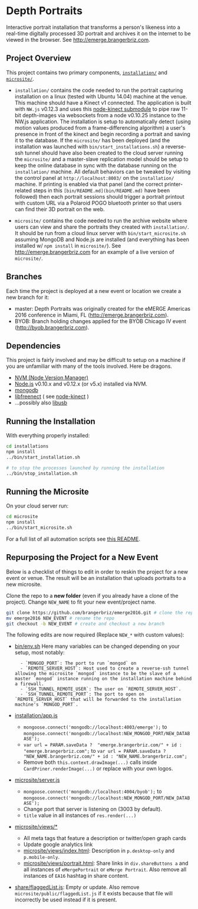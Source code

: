 # Depth Portraits

Interactive portrait installation that transforms a person's likeness into a real-time digitally processed 3D portrait and archives it on the internet to be viewed in the browser. See http://emerge.brangerbriz.com.

## Project Overview

This project contains two primary components, [`installation/`](installation) and [`microsite/`](microsite). 

- `installation/` contains the code needed to run the portrait capturing installation on a linux (tested with Ubuntu 14.04) machine at the venue. This machine should have a Kinect v1 connected. The application is built with `NW.js` v0.12.3 and uses this [node-kinect submodule](https://github.com/brannondorsey/node-kinect.git) to pipe raw 11-bit depth-images via websockets from a node v0.10.25 instance to the NW.js application. The installation is setup to automatically detect (using motion values produced from a frame-differencing algorithm) a user's presence in front of the kinect and begin recording a portrait and saving it to the database. If the `microsite/` has been deployed (and the installation was launched with `bin/start_installations.sh`) a reverse-ssh tunnel should have also been created to the cloud server running the `microsite/` and a master-slave replication model should be setup to keep the online database in sync with the database running on the `installation/` machine. All default behaviors can be tweaked by visiting the control panel at `http://localhost:8003/` on the `installation/` machine. If printing is enabled via that panel (and the correct printer-related steps in this `[bin/README.md](bin/README.md)` have been followed) then each portrait sessions should trigger a portrait printout with custom URL via a Polaroid POGO bluetooth printer so that users can find their 3D portrait on the web.

- `microsite/` contains the code needed to run the archive website where users can view and share the portraits they created with `installation/`. It should be run from a cloud linux server with `bin/start_microsite.sh` assuming MongoDB and Node.js are installed (and everything has been installed w/ `npm install` in `microsite/`). See http://emerge.brangerbriz.com for an example of a live version of `microsite/`.

## Branches

Each time the project is deployed at a new event or location we create a new branch for it:

- master: Depth Portraits was originally created for the eMERGE Americas 2016 conference in Miami, FL (http://emerge.brangerbriz.com).
- BYOB: Branch holding changes applied for the BYOB Chicago IV event (http://byob.brangerbriz.com).

## Dependencies

This project is fairly involved and may be difficult to setup on a machine if you are unfamiliar with many of the tools involved. Here be dragons.

* [NVM (Node Version Manager)](https://github.com/creationix/nvm)
* [Node.js](https://nodejs.org/) v0.10.x and v0.12.x (or v5.x) installed via NVM.
* [mongodb](https://www.mongodb.org/)
* [libfreenect](https://github.com/OpenKinect/libfreenect) ( see [node-kinect](https://github.com/nguyer/node-kinect/blob/master/README.md) )
* ...possibly also [libusb](http://www.libusb.org/)

## Running the Installation

With everything properly installed:

```bash
cd installations
npm install
../bin/start_installation.sh
```
```bash
# to stop the processes launched by running the installation
../bin/stop_installation.sh
```

## Running the Microsite

On your cloud server run: 

```bash
cd microsite
npm install
../bin/start_microsite.sh
```

For a full list of all automation scripts see [this README](bin/README.md).

## Repurposing the Project for a New Event

Below is a checklist of things to edit in order to reskin the project for a new event or venue.
The result will be an installation that uploads portraits to a new microsite.

Clone the repo to a **new folder** (even if you already have a clone of the project). Change `NEW_NAME`
to fit your new event/project name.

```bash
git clone https://github.com/brangerbriz/emerge2016.git # clone the repo
mv emerge2016 NEW_EVENT # rename the repo
git checkout -b NEW_EVENT # create and checkout a new branch
```
The following edits are now required (Replace `NEW_*` with custom values):

- [bin/env.sh](bin/env.sh)
	Here many variables can be changed depending on your setup, most notably:

		- `MONGOD_PORT`: The port to run `mongod` on
		- `REMOTE_SERVER_HOST`: Host used to create a reverse-ssh tunnel allowing the microsite `mongod` instance to be the slave of a master `mongod` instance running on the installation machine behind a firewall.
		- `SSH_TUNNEL_REMOTE_USER`: The user on `REMOTE_SERVER_HOST`.
		- `SSH_TUNNEL_REMOTE_PORT`: The port to open on `REMOTE_SERVER_HOST` that will be forwarded to the installation machine's `MONGOD_PORT`.
- [installation/app.js](installation/app.js)
	- `mongoose.connect('mongodb://localhost:4003/emerge');` to `mongoose.connect('mongodb://localhost:NEW_MONGOD_PORT/NEW_DATABASE');` 
	- `var url = PARAM.saveData ? 
 			"emerge.brangerbriz.com/" + id : "emerge.brangerbriz.com";` to `var url = PARAM.saveData ? 
 			"NEW_NAME.brangerbriz.com/" + id : "NEW_NAME.brangerbriz.com";`
 	- Remove both `this.context.drawImage(...)` calls inside `CardPriner.renderImage(...)` or replace with your own logos.
 - [microsite/server.js](microsite/server.js)
 	- `mongoose.connect('mongodb://localhost:4004/byob');` to `mongoose.connect('mongodb://localhost:NEW_MONGOD_PORT/NEW_DATABASE');`
 	- Change port that server is listening on (3003 by default).
 	- `title` value in all instances of `res.render(...)`
 - [microsite/views/*](microsite/views)
 	- All meta tags that feature a description or twitter/open graph cards
 	- Update google analytics link
 	- [microsite/views/index.html](microsite/views/index.html): Description in `p.desktop-only` and `p.mobile-only`.
 	- [microsite/views/portrait.html](microsite/views/portrait.html): Share links in `div.shareButtons a` and all instances of `eMergePortrait` or `eMerge Portrait`. Also remove all instances of `EA16` hashtag in share content.
 - [share/flaggedList.js](share/flaggedList.js): Empty or update. Also remove `microsite/public/flaggedList.js` if it exists because that file will incorrectly be used instead if it is present.